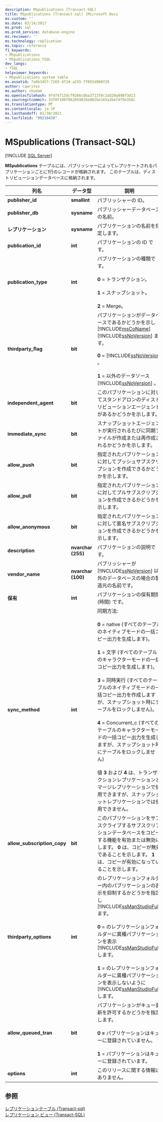 ```yaml
---
description: MSpublications (Transact-SQL)
title: MSpublications (Transact-sql) |Microsoft Docs
ms.custom: ''
ms.date: 03/14/2017
ms.prod: sql
ms.prod_service: database-engine
ms.reviewer: ''
ms.technology: replication
ms.topic: reference
f1_keywords:
- MSpublications
- MSpublications_TSQL
dev_langs:
- TSQL
helpviewer_keywords:
- MSpublications system table
ms.assetid: 7a0b3457-7265-4f24-a255-7f055d908f20
author: cawrites
ms.author: chadam
ms.openlocfilehash: 9f4f4713dcf9266c8ba3713f0c1dd29a890f3d13
ms.sourcegitcommit: 33f0f190f962059826e002be165a2bef4f9e350c
ms.translationtype: MT
ms.contentlocale: ja-JP
ms.lasthandoff: 01/30/2021
ms.locfileid: "99210438"
---
```

# <a name="mspublications-transact-sql"></a>MSpublications (Transact-SQL)
[!INCLUDE [SQL Server](../../includes/applies-to-version/sqlserver.md)]

  **MSpublications** テーブルには、パブリッシャーによってレプリケートされるパブリケーションごとに1行のレコードが格納されます。 このテーブルは、ディストリビューションデータベースに格納されます。  
  
|列名|データ型|説明|  
|-----------------|---------------|-----------------|  
|**publisher_id**|**smallint**|パブリッシャーの ID。|  
|**publisher_db**|**sysname**|パブリッシャーデータベースの名前。|  
|**レプリケーション**|**sysname**|パブリケーションの名前を指定します。|  
|**publication_id**|**int**|パブリケーションの ID です。|  
|**publication_type**|**int**|パブリケーションの種類です。<br /><br /> **0** = トランザクション。<br /><br /> **1** = スナップショット。<br /><br /> **2** = Merge。|  
|**thirdparty_flag**|**bit**|パブリケーションがデータベースであるかどうかを示し [!INCLUDE[msCoName](../../includes/msconame-md.md)] [!INCLUDE[ssNoVersion](../../includes/ssnoversion-md.md)] ます。<br /><br /> **0**  =  [!INCLUDE[ssNoVersion](../../includes/ssnoversion-md.md)] 。<br /><br /> **1** = 以外のデータソース [!INCLUDE[ssNoVersion](../../includes/ssnoversion-md.md)] 。|  
|**independent_agent**|**bit**|このパブリケーションに対してスタンドアロンのディストリビューションエージェントがあるかどうかを示します。|  
|**immediate_sync**|**bit**|スナップショットエージェントが実行されるたびに同期ファイルが作成または再作成されるかどうかを示します。|  
|**allow_push**|**bit**|指定されたパブリケーションに対してプッシュサブスクリプションを作成できるかどうかを示します。|  
|**allow_pull**|**bit**|指定されたパブリケーションに対してプルサブスクリプションを作成できるかどうかを示します。|  
|**allow_anonymous**|**bit**|指定されたパブリケーションに対して匿名サブスクリプションを作成できるかどうかを示します。|  
|**description**|**nvarchar (255)**|パブリケーションの説明です。|  
|**vendor_name**|**nvarchar (100)**|パブリッシャーが [!INCLUDE[ssNoVersion](../../includes/ssnoversion-md.md)] 以外のデータベースの場合の製造元の名前です。|  
|**保有**|**int**|パブリケーションの保有期間 (時間) です。|  
|**sync_method**|**int**|同期方法:<br /><br /> **0** = native (すべてのテーブルのネイティブモードの一括コピー出力を生成します)。<br /><br /> **1** = 文字 (すべてのテーブルのキャラクターモードの一括コピー出力を生成します)。<br /><br /> **3** = 同時実行 (すべてのテーブルのネイティブモードの一括コピー出力を作成しますが、スナップショット時にテーブルをロックしません)。<br /><br /> **4** = Concurrent_c (すべてのテーブルのキャラクターモードの一括コピー出力を生成しますが、スナップショット時にテーブルをロックしません)<br /><br /> 値 **3** および **4** は、トランザクションレプリケーションとマージレプリケーションで使用できますが、スナップショットレプリケーションでは使用できません。|  
|**allow_subscription_copy**|**bit**|このパブリケーションをサブスクライブするサブスクリプションデータベースをコピーする機能を有効または無効にします。 **0** は、コピーが無効であることを示します。 **1** は、コピーが有効になっていることを示します。|  
|**thirdparty_options**|**int**|のレプリケーションフォルダー内のパブリケーションの表示を抑制するかどうかを指定し [!INCLUDE[ssManStudioFull](../../includes/ssmanstudiofull-md.md)] ます。<br /><br /> **0** = のレプリケーションフォルダーに異種パブリケーションを表示 [!INCLUDE[ssManStudioFull](../../includes/ssmanstudiofull-md.md)] します。<br /><br /> **1** = のレプリケーションフォルダーに異種パブリケーションを表示しないように [!INCLUDE[ssManStudioFull](../../includes/ssmanstudiofull-md.md)] します。|  
|**allow_queued_tran**|**bit**|パブリケーションがキュー更新を許可するかどうかを指定します。<br /><br /> **0 =** パブリケーションはキューに登録されていません。<br /><br /> **1** = パブリケーションはキューに登録されています。|  
|**options**|**int**|このリリースに関する情報はありません。|  
  
## <a name="see-also"></a>参照  
 [レプリケーションテーブル &#40;Transact-sql&#41;](../../relational-databases/system-tables/replication-tables-transact-sql.md)   
 [レプリケーション ビュー &#40;Transact-SQL&#41;](../../relational-databases/system-views/replication-views-transact-sql.md)  
  
  

